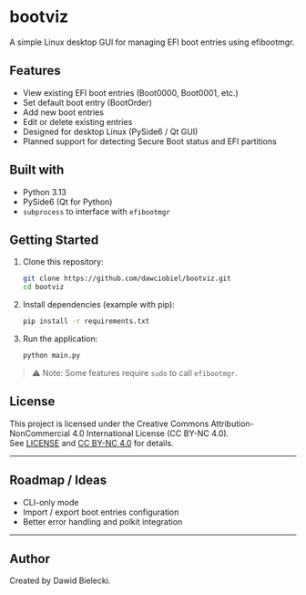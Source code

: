 # bootviz

A simple Linux desktop GUI for managing EFI boot entries using efibootmgr.

## Features
- View existing EFI boot entries (Boot0000, Boot0001, etc.)
- Set default boot entry (BootOrder)
- Add new boot entries
- Edit or delete existing entries
- Designed for desktop Linux (PySide6 / Qt GUI)
- Planned support for detecting Secure Boot status and EFI partitions

## Built with
- Python 3.13
- PySide6 (Qt for Python)
- `subprocess` to interface with `efibootmgr`

## Getting Started
1. Clone this repository:
    ```bash
    git clone https://github.com/dawciobiel/bootviz.git
    cd bootviz
    ```
2. Install dependencies (example with pip):
    ```bash
    pip install -r requirements.txt
    ```
3. Run the application:
    ```bash
    python main.py
    ```

> ⚠ Note: Some features require `sudo` to call `efibootmgr`.

## License
This project is licensed under the Creative Commons Attribution-NonCommercial 4.0 International License (CC BY-NC 4.0).  
See [LICENSE](LICENSE) and [CC BY-NC 4.0](https://creativecommons.org/licenses/by-nc/4.0/) for details.

---

## Roadmap / Ideas
- CLI-only mode
- Import / export boot entries configuration
- Better error handling and polkit integration

---

## Author
Created by Dawid Bielecki.
